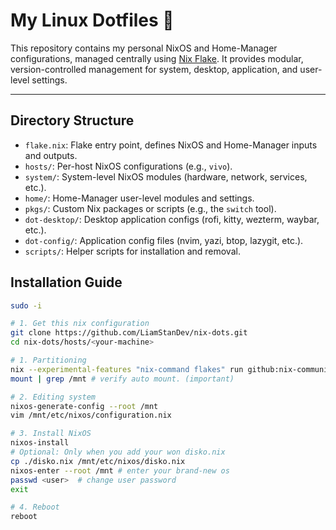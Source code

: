# My Linux Dotfiles 👑

This repository contains my personal NixOS and Home-Manager configurations, managed centrally using [Nix Flake](https://nixos.wiki/wiki/Flakes). It provides modular, version-controlled management for system, desktop, application, and user-level settings.

---

## Directory Structure

- `flake.nix`: Flake entry point, defines NixOS and Home-Manager inputs and outputs.
- `hosts/`: Per-host NixOS configurations (e.g., `vivo`).
- `system/`: System-level NixOS modules (hardware, network, services, etc.).
- `home/`: Home-Manager user-level modules and settings.
- `pkgs/`: Custom Nix packages or scripts (e.g., the `switch` tool).
- `dot-desktop/`: Desktop application configs (rofi, kitty, wezterm, waybar, etc.).
- `dot-config/`: Application config files (nvim, yazi, btop, lazygit, etc.).
- `scripts/`: Helper scripts for installation and removal.



## Installation Guide

```bash
sudo -i

# 1. Get this nix configuration
git clone https://github.com/LiamStanDev/nix-dots.git
cd nix-dots/hosts/<your-machine>

# 1. Partitioning
nix --experimental-features "nix-command flakes" run github:nix-community/disko/latest -- --mode destroy,format,mount ./disko.nix --yes-wipe-all-disks
mount | grep /mnt # verify auto mount. (important)

# 2. Editing system
nixos-generate-config --root /mnt
vim /mnt/etc/nixos/configuration.nix

# 3. Install NixOS
nixos-install
# Optional: Only when you add your won disko.nix
cp ./disko.nix /mnt/etc/nixos/disko.nix
nixos-enter --root /mnt # enter your brand-new os
passwd <user>  # change user password
exit 

# 4. Reboot
reboot
```
